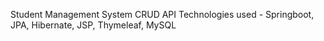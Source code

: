 Student Management System CRUD API
Technologies used - Springboot, JPA, Hibernate, JSP, Thymeleaf, MySQL
